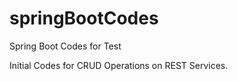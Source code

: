 # springBootCodes
Spring Boot Codes for Test 




Initial Codes for CRUD Operations on REST Services. 
